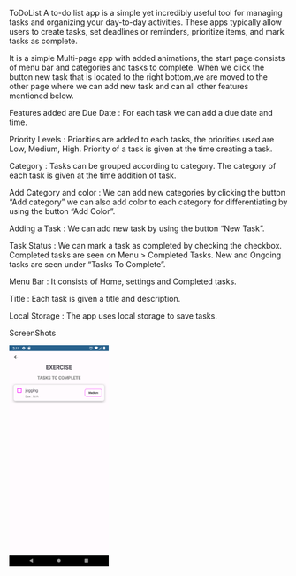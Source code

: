 ToDoList
A to-do list app is a simple yet incredibly useful tool for managing tasks and organizing your day-to-day activities. These apps typically allow users to create tasks, set deadlines or reminders, prioritize items, and mark tasks as complete.

It is a simple Multi-page app with added animations, the start page consists of menu bar and categories and tasks to complete. When we click the button new task that is located to the right bottom,we are moved to the other page where we can add new task and can all other features mentioned below.

Features added are
Due Date : For each task we can add a due date and time.

Priority Levels : Priorities are added to each tasks, the priorities used are Low, Medium, High. Priority of a task is given at the time creating a task.

Category : Tasks can be grouped according to category. The category of each task is given at the time addition of task. 

Add Category and color : We can add new categories by clicking the button “Add category” we can also add color to each category for differentiating by using the button “Add Color”.

Adding a Task : We can add new task by using the button “New Task”.

Task Status : We can mark a task as completed by checking the checkbox. Completed tasks are seen on Menu > Completed Tasks. New and Ongoing tasks are seen under “Tasks To Complete”.

Menu Bar : It consists of Home, settings and Completed tasks.

Title : Each task is given a title and description.

Local Storage : The app uses local storage to save tasks. 

ScreenShots

<img src="/images/Screenshot_20240110_151120.png" height="400">



